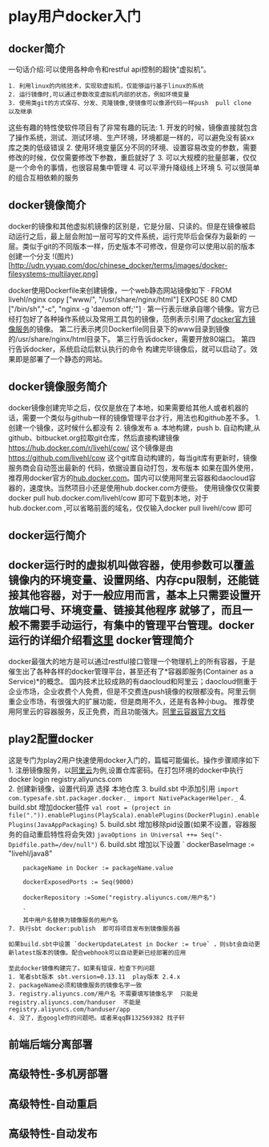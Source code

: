 play用户docker入门
=============

docker简介
-----------
一句话介绍:可以使用各种命令和restful api控制的超快“虚拟机”。
        
    1. 利用linux的内核技术，实现软虚拟机，仅能够运行基于linux的系统
    2. 运行镜像时,可以通过参数改变虚拟机内部的状态，例如环境变量
    3. 使用类git的方式保存、分发、克隆镜像,使镜像可以像源代码一样push  pull clone 以及继承

这些有趣的特性使软件项目有了非常有趣的玩法:
    1. 开发的时候，镜像直接就包含了操作系统，测试、测试环境、生产环境，环境都是一样的，可以避免没有装xx库之类的低级错误
    2. 使用环境变量区分不同的环境、设置容易改变的参数，需要修改的时候，仅仅需要修改下参数，重启就好了
    3. 可以大规模的批量部署，仅仅是一个命令的事情，也很容易集中管理
    4. 可以平滑升降级线上环境
    5. 可以很简单的组合互相依赖的服务

docker镜像简介
-----------
docker的镜像和其他虚拟机镜像的区别是，它是分层、只读的。但是在镜像被启动运行之后，最上层会附加一层可写的文件系统，运行完毕后会保存为最新的
 一层。类似于git的不同版本一样，历史版本不可修改，但是你可以使用以前的版本创建一个分支 !(图片)[http://udn.yyuap.com/doc/chinese_docker/terms/images/docker-filesystems-multilayer.png]

docker使用Dockerfile来创建镜像，一个web静态网站镜像如下
    ·
    FROM livehl/nginx
    copy ["www/", "/usr/share/nginx/html"]
    EXPOSE 80
    CMD ["/bin/sh","-c", "nginx -g 'daemon off;'"]
    ·
第一行表示继承自哪个镜像。官方已经打包好了各种操作系统以及常用工具包的镜像，范例表示引用了[docker官方镜像服务](https://hub.docker.com/r/livehl/nginx/)的镜像。
第二行表示拷贝Dockerfile同目录下的www目录到镜像的/usr/share/nginx/html目录下。
第三行告诉docker，需要开放80端口。
第四行告诉docker，系统启动后默认执行的命令
构建完毕镜像后，就可以启动了。效果即是部署了一个静态的网站。

docker镜像服务简介
-----------
docker镜像创建完毕之后，仅仅是放在了本地，如果需要给其他人或者机器的话，需要一个类似与github一样的镜像管理平台才行，用法也和github差不多。
    1. 创建一个镜像，这时候什么都没有
    2. 镜像发布
        a. 本地构建，push
        b. 自动构建,从github、bitbucket.org拉取git仓库，然后直接构建镜像
   https://hub.docker.com/r/livehl/cow/  这个镜像是由 https://github.com/livehl/cow   这个git库自动构建的，每当git库有更新时，镜像服务商会自动签出最新的
代码，依据设置自动打包，发布版本
如果在国外使用，推荐用docker官方的[hub.docker.com](hub.docker.com)。国内可以使用阿里云容器和daocloud容器的，速度快。当然项目小还是使用hub.docker.com方便些。
使用镜像仅仅需要docker pull hub.docker.com/livehl/cow 即可下载到本地，对于hub.docker.com ,可以省略前面的域名，仅仅输入docker pull livehl/cow 即可

docker运行简介
-----------
docker运行时的虚拟机叫做容器，使用参数可以覆盖镜像内的环境变量、设置网络、内存cpu限制，还能链接其他容器，对于一般应用而言，基本上只需要设置开放端口号、环境变量、链接其他程序
就够了，而且一般不需要手动运行，有集中的管理平台管理。docker运行的详细介绍看[这里](http://dockone.io/article/152)
docker管理简介
-----------
docker最强大的地方是可以通过restful接口管理一个物理机上的所有容器，于是催生出了各种各样的docker管理平台，甚至还有了*容器即服务(Container as a Service)*的概念。
国内技术比较成熟的有daocloud和阿里云；daocloud侧重于企业市场，企业收费个人免费，但是不交费连push镜像的权限都没有。阿里云侧重企业市场，有很强大的扩展功能，但是商用不久，还是有各种小bug。
推荐使用阿里云的容器服务，反正免费，而且功能强大。[阿里云容器官方文档](https://help.aliyun.com/product/25972.html)

play2配置docker
-----------
这是专门为play2用户快速使用docker入门的，篇幅可能偏长。操作步骤顺序如下
    1. 注册镜像服务，以[阿里云](https://cr.console.aliyun.com/#/docker/image/create)为例,设置仓库密码。在打包环境的docker中执行docker login registry.aliyuncs.com  
    2. 创建新镜像，设置代码源 选择 本地仓库
    3. build.sbt 中添加引用
        `
        import com.typesafe.sbt.packager.docker._
        import NativePackagerHelper._
        `
    4. build.sbt 增加docker插件 ` val root = (project in file(".")).enablePlugins(PlayScala).enablePlugins(DockerPlugin).enablePlugins(JavaAppPackaging) `
    5. build.sbt 增加移除pid设置(如果不设置，容器服务的自动重启特性将会失效)    `javaOptions in Universal ++= Seq("-Dpidfile.path=/dev/null")`
    6. build.sbt 增加以下设置
        `
        dockerBaseImage := "livehl/java8"

        packageName in Docker := packageName.value

        dockerExposedPorts := Seq(9000)

        dockerRepository :=Some("registry.aliyuncs.com/用户名")

        `
        其中用户名替换为镜像服务的用户名
    7. 执行sbt docker:publish  即可将项目发布到镜像服务器

    如果build.sbt中设置 `dockerUpdateLatest in Docker := true` ，则sbt会自动更新latest版本的镜像。配合webhook可以自动更新已经部署的应用

    至此docker镜像构建完了。如果有错误，检查下列问题
    1. 笔者sbt版本 sbt.version=0.13.11  play版本 2.4.x
    2. packageName必须和镜像服务的镜像名字一致
    3. registry.aliyuncs.com/用户名 不需要填写镜像名字  只能是registry.aliyuncs.com/handuser  不能是 registry.aliyuncs.com/handuser/app
    4. 没了，去google你的问题吧。或者来qq群132569382 找子轩


前端后端分离部署
-----------
高级特性-多机房部署
-----------
高级特性-自动重启
-----------
高级特性-自动发布
-----------
